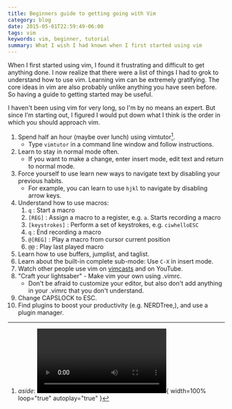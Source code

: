 ```yaml
---
title: Beginners guide to getting going with Vim
category: blog
date: 2015-05-01T22:59:49-06:00
tags: vim
keywords: vim, beginner, tutorial
summary: What I wish I had known when I first started using vim
---
```


When I first started using vim, I found it frustrating and difficult to get anything done.
I now realize that there were a list of things I had to grok to understand how to use vim.
Learning vim can be extremely gratifying.
The core ideas in vim are also probably unlike anything you have seen before.
So having a guide to getting started may be useful.

I haven't been using vim for very long, so I'm by no means an expert.
But since I'm starting out, I figured I would put down what I think is the order in which you should approach vim.

1. Spend half an hour (maybe over lunch) using vimtutor[^vimtutor].
    - Type `vimtutor` in a command line window and follow instructions.
1. Learn to stay in normal mode often.
    - If you want to make a change, enter insert mode, edit text and return to normal mode.
1. Force yourself to use learn new ways to navigate text by disabling your previous habits.
    - For example, you can learn to use `hjkl` to navigate by disabling arrow keys.
1. Understand how to use macros:
    1. `q` : Start a macro
    1. `[REG]` : Assign a macro to a register, e.g. `a`. Starts recording a macro
    1. `[keystrokes]` : Perform a set of keystrokes, e.g. `ciwhelloESC`
    1. `q` : End recording a macro
    1. `@[REG]` : Play a macro from cursor current position
    1. `@@` : Play last played macro
1. Learn how to use buffers, jumplist, and taglist.
1. Learn about the built-in complete sub-mode: Use `C-X` in insert mode.
1. Watch other people use vim on [vimcasts](https://vimcasts.org) and on YouTube.
1. "Craft your lightsaber" - Make vim your own using .vimrc.
    - Don't be afraid to customize your editor, but also don't add anything in your .vimrc
      that you don't understand.
1. Change CAPSLOCK to ESC.
1. Find plugins to boost your productivity (e.g. NERDTree,), and use a plugin manager.

[^vimtutor]: _aside_: ![vimtutor](videos/vimtutor.webm){ width=100% loop="true" autoplay="true" }
